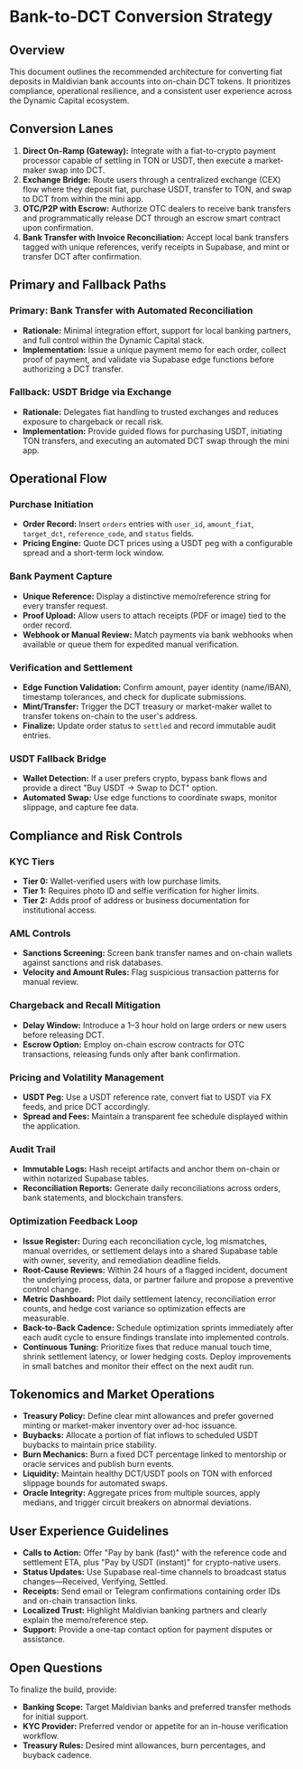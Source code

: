 # Bank-to-DCT Conversion Strategy

## Overview

This document outlines the recommended architecture for converting fiat deposits
in Maldivian bank accounts into on-chain DCT tokens. It prioritizes compliance,
operational resilience, and a consistent user experience across the Dynamic
Capital ecosystem.

## Conversion Lanes

1. **Direct On-Ramp (Gateway):** Integrate with a fiat-to-crypto payment
   processor capable of settling in TON or USDT, then execute a market-maker
   swap into DCT.
2. **Exchange Bridge:** Route users through a centralized exchange (CEX) flow
   where they deposit fiat, purchase USDT, transfer to TON, and swap to DCT from
   within the mini app.
3. **OTC/P2P with Escrow:** Authorize OTC dealers to receive bank transfers and
   programmatically release DCT through an escrow smart contract upon
   confirmation.
4. **Bank Transfer with Invoice Reconciliation:** Accept local bank transfers
   tagged with unique references, verify receipts in Supabase, and mint or
   transfer DCT after confirmation.

## Primary and Fallback Paths

### Primary: Bank Transfer with Automated Reconciliation

- **Rationale:** Minimal integration effort, support for local banking partners,
  and full control within the Dynamic Capital stack.
- **Implementation:** Issue a unique payment memo for each order, collect proof
  of payment, and validate via Supabase edge functions before authorizing a DCT
  transfer.

### Fallback: USDT Bridge via Exchange

- **Rationale:** Delegates fiat handling to trusted exchanges and reduces
  exposure to chargeback or recall risk.
- **Implementation:** Provide guided flows for purchasing USDT, initiating TON
  transfers, and executing an automated DCT swap through the mini app.

## Operational Flow

### Purchase Initiation

- **Order Record:** Insert `orders` entries with `user_id`, `amount_fiat`,
  `target_dct`, `reference_code`, and `status` fields.
- **Pricing Engine:** Quote DCT prices using a USDT peg with a configurable
  spread and a short-term lock window.

### Bank Payment Capture

- **Unique Reference:** Display a distinctive memo/reference string for every
  transfer request.
- **Proof Upload:** Allow users to attach receipts (PDF or image) tied to the
  order record.
- **Webhook or Manual Review:** Match payments via bank webhooks when available
  or queue them for expedited manual verification.

### Verification and Settlement

- **Edge Function Validation:** Confirm amount, payer identity (name/IBAN),
  timestamp tolerances, and check for duplicate submissions.
- **Mint/Transfer:** Trigger the DCT treasury or market-maker wallet to transfer
  tokens on-chain to the user's address.
- **Finalize:** Update order status to `settled` and record immutable audit
  entries.

### USDT Fallback Bridge

- **Wallet Detection:** If a user prefers crypto, bypass bank flows and provide
  a direct "Buy USDT → Swap to DCT" option.
- **Automated Swap:** Use edge functions to coordinate swaps, monitor slippage,
  and capture fee data.

## Compliance and Risk Controls

### KYC Tiers

- **Tier 0:** Wallet-verified users with low purchase limits.
- **Tier 1:** Requires photo ID and selfie verification for higher limits.
- **Tier 2:** Adds proof of address or business documentation for institutional
  access.

### AML Controls

- **Sanctions Screening:** Screen bank transfer names and on-chain wallets
  against sanctions and risk databases.
- **Velocity and Amount Rules:** Flag suspicious transaction patterns for manual
  review.

### Chargeback and Recall Mitigation

- **Delay Window:** Introduce a 1–3 hour hold on large orders or new users
  before releasing DCT.
- **Escrow Option:** Employ on-chain escrow contracts for OTC transactions,
  releasing funds only after bank confirmation.

### Pricing and Volatility Management

- **USDT Peg:** Use a USDT reference rate, convert fiat to USDT via FX feeds,
  and price DCT accordingly.
- **Spread and Fees:** Maintain a transparent fee schedule displayed within the
  application.

### Audit Trail

- **Immutable Logs:** Hash receipt artifacts and anchor them on-chain or within
  notarized Supabase tables.
- **Reconciliation Reports:** Generate daily reconciliations across orders, bank
  statements, and blockchain transfers.

### Optimization Feedback Loop

- **Issue Register:** During each reconciliation cycle, log mismatches, manual
  overrides, or settlement delays into a shared Supabase table with owner,
  severity, and remediation deadline fields.
- **Root-Cause Reviews:** Within 24 hours of a flagged incident, document the
  underlying process, data, or partner failure and propose a preventive control
  change.
- **Metric Dashboard:** Plot daily settlement latency, reconciliation error
  counts, and hedge cost variance so optimization effects are measurable.
- **Back-to-Back Cadence:** Schedule optimization sprints immediately after each
  audit cycle to ensure findings translate into implemented controls.
- **Continuous Tuning:** Prioritize fixes that reduce manual touch time, shrink
  settlement latency, or lower hedging costs. Deploy improvements in small
  batches and monitor their effect on the next audit run.

## Tokenomics and Market Operations

- **Treasury Policy:** Define clear mint allowances and prefer governed minting
  or market-maker inventory over ad-hoc issuance.
- **Buybacks:** Allocate a portion of fiat inflows to scheduled USDT buybacks to
  maintain price stability.
- **Burn Mechanics:** Burn a fixed DCT percentage linked to mentorship or oracle
  services and publish burn events.
- **Liquidity:** Maintain healthy DCT/USDT pools on TON with enforced slippage
  bounds for automated swaps.
- **Oracle Integrity:** Aggregate prices from multiple sources, apply medians,
  and trigger circuit breakers on abnormal deviations.

## User Experience Guidelines

- **Calls to Action:** Offer "Pay by bank (fast)" with the reference code and
  settlement ETA, plus "Pay by USDT (instant)" for crypto-native users.
- **Status Updates:** Use Supabase real-time channels to broadcast status
  changes—Received, Verifying, Settled.
- **Receipts:** Send email or Telegram confirmations containing order IDs and
  on-chain transaction links.
- **Localized Trust:** Highlight Maldivian banking partners and clearly explain
  the memo/reference step.
- **Support:** Provide a one-tap contact option for payment disputes or
  assistance.

## Open Questions

To finalize the build, provide:

- **Banking Scope:** Target Maldivian banks and preferred transfer methods for
  initial support.
- **KYC Provider:** Preferred vendor or appetite for an in-house verification
  workflow.
- **Treasury Rules:** Desired mint allowances, burn percentages, and buyback
  cadence.
